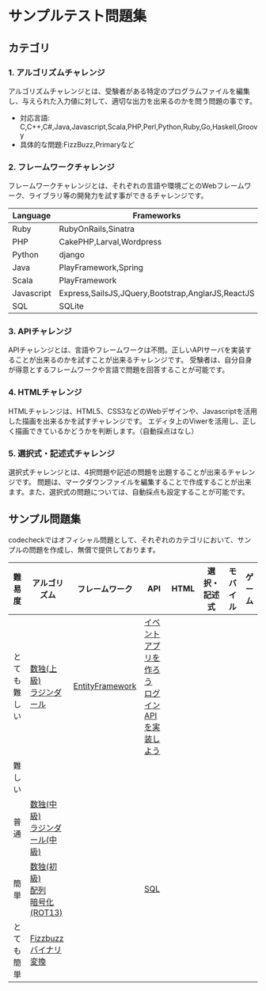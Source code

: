 # サンプルテスト問題集

## カテゴリ
### 1. アルゴリズムチャレンジ
アルゴリズムチャレンジとは、受験者がある特定のプログラムファイルを編集し、与えられた入力値に対して、適切な出力を出来るのかを問う問題の事です。

* 対応言語: C,C++,C#,Java,Javascript,Scala,PHP,Perl,Python,Ruby,Go,Haskell,Groovy
* 具体的な問題:FizzBuzz,Primaryなど

### 2. フレームワークチャレンジ
フレームワークチャレンジとは、それぞれの言語や環境ごとのWebフレームワーク、ライブラリ等の開発力を試す事ができるチャレンジです。

|Language|Frameworks|
|---|---|
|Ruby|RubyOnRails,Sinatra|
|PHP|CakePHP,Larval,Wordpress|
|Python|django|
|Java|PlayFramework,Spring|
|Scala|PlayFramework|
|Javascript|Express,SailsJS,JQuery,Bootstrap,AnglarJS,ReactJS|
|SQL|SQLite|

### 3. APIチャレンジ
APIチャレンジとは、言語やフレームワークは不問。正しいAPIサーバを実装することが出来るのかを試すことが出来るチャレンジです。
受験者は、自分自身が得意とするフレームワークや言語で問題を回答することが可能です。

### 4. HTMLチャレンジ
HTMLチャレンジは、HTML5、CSS3などのWebデザインや、Javascriptを活用した描画を出来るかを試すチャレンジです。
エディタ上のViwerを活用し、正しく描画できているかどうかを判断します。（自動採点はなし）

### 5. 選択式・記述式チャレンジ
選択式チャレンジとは、4択問題や記述の問題を出題することが出来るチャレンジです。
問題は、マークダウンファイルを編集することで作成することが出来ます。また、選択式の問題については、自動採点も設定することが可能です。

## サンプル問題集
codecheckではオフィシャル問題として、それぞれのカテゴリにおいて、サンプルの問題を作成し、無償で提供しております。

|難易度|アルゴリズム|フレームワーク|API|HTML|選択・記述式|モバイル|ゲーム|
|:-:|---|---|---|---|---|---|---|
|とても難しい|[数独(上級)][sudoku]<br />[ラジンダール][rijndael]|[EntityFramework][entity-framework]|[イベントアプリを作ろう][eventapp]<br />[ログインAPIを実装しよう][login-api]|||||
|難しい||||||||
|普通|[数独(中級)][sudoku-medium]<br />[ラジンダール(中級)][rijndael-medium]|||||||
|簡単|[数独(初級)][sudoku-easy]<br>[配列][arrays]<br />[暗号化(ROT13)][rot13]||[SQL][sql]|||||
|とても簡単|[Fizzbuzz][fizzbuzz]<br />[バイナリ変換][binary-tostring]||||||||

[fizzbuzz]: https://github.com/code-check/fizzbuzz
[sql]: https://github.com/code-check/challenge-sql
[arrays]: https://github.com/code-check/challenge-arrays
[eventapp]: https://github.com/code-check/challenge-eventapp
[login-api]: https://github.com/code-check/challenge-login-api
[entity-framework]: https://github.com/code-check/challenge-entity-framework
[sudoku-easy]: https://github.com/code-check/challenge-sudoku-easy
[sudoku-medium]: https://github.com/code-check/challenge-sudoku-medium
[sudoku]: https://github.com/code-check/challenge-sudoku
[rijndael-medium]: https://github.com/code-check/challenge-rijndael-medium
[rijndael]: https://github.com/code-check/challenge-rijndael
[binary-tostring]: https://github.com/code-check/challenge-binary-tostring
[rot13]: https://github.com/code-check/challenge-rot13
